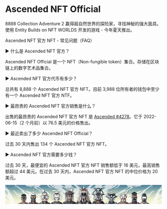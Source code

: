 # Ascended NFT Official

8888 Collection Adventure 2 赢得超自然世界的探险家，寻找神秘的强大面具。 使用 Entity Builds on NFT WORLDS 开发的游戏 - 今年夏天推出。

Ascended NFT 官方 NFT - 常见问题（FAQ）

▶ 什么是 Ascended NFT 官方？

Ascended NFT Official 是一个 NFT（Non-fungible token）集合。存储在区块链上的数字艺术品集合。

▶ Ascended NFT 官方代币有多少？

总共有 8,888 个 Ascended NFT 官方 NFT。目前 3,988 位所有者的钱包中至少有一个 Ascended NFT 官方 NTF。

▶ 最昂贵的 Ascended NFT 官方销售是什么？

出售的最昂贵的 Ascended NFT 官方 NFT 是 [Ascended #4278](https://www.nft-stats.com/asset/0x496299d8497a02b01f5bc355298b0a831f06c522/4278)。它于 2022-06-15（2 个月前）以 76.5 美元的价格售出。

▶ 最近卖出了多少 Ascended NFT Official？

过去 30 天内售出 134 个 Ascended NFT 官方 NFT。

▶ Ascended NFT 官方需要多少钱？

过去 30 天，最便宜的 Ascended NFT 官方 NFT 销售额低于 16 美元，最高销售额超过 44 美元。在过去 30 天内，Ascended NFT 官方 NFT 的中位价格为 20 美元。

![unnamed](unnamed.jpg)


